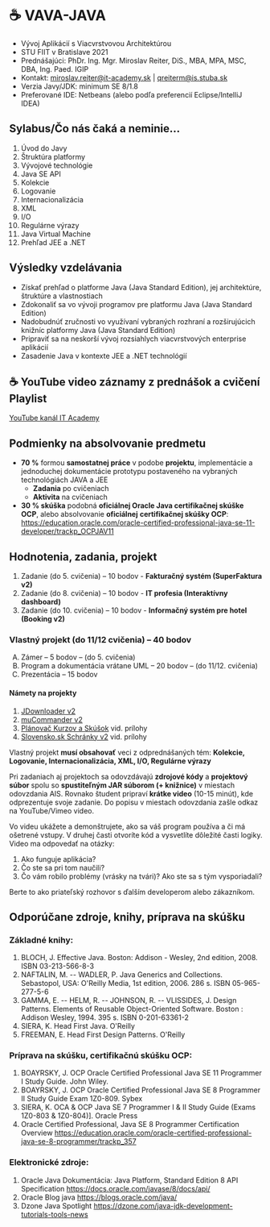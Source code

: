 # ☕ VAVA-JAVA

* Vývoj Aplikácií s Viacvrstvovou Architektúrou
* STU FIIT v Bratislave 2021
* Prednášajúci: PhDr. Ing. Mgr. Miroslav Reiter, DiS., MBA, MPA, MSC, DBA, Ing. Paed. IGIP 
* Kontakt: miroslav.reiter@it-academy.sk | qreiterm@is.stuba.sk
* Verzia Javy/JDK: minimum SE 8/1.8
* Preferované IDE: Netbeans (alebo podľa preferencií Eclipse/IntelliJ IDEA)

## Sylabus/Čo nás čaká a neminie...

1. Úvod do Javy
1. Štruktúra platformy
1. Vývojové technológie
1. Java SE API
1. Kolekcie
1. Logovanie
1. Internacionalizácia
1. XML
1. I/O
1. Regulárne výrazy
1. Java Virtual Machine
1. Prehľad JEE a .NET

## Výsledky vzdelávania
* Získať prehľad o platforme Java (Java Standard Edition), jej architektúre, štruktúre a vlastnostiach
* Zdokonaliť sa vo vývoji programov pre platformu Java (Java Standard Edition)
* Nadobudnúť zručnosti vo využívaní vybraných rozhraní a rozširujúcich knižníc platformy Java (Java Standard Edition)
* Pripraviť sa na neskorší vývoj rozsiahlych viacvrstvových enterprise aplikácií
* Zasadenie Java v kontexte JEE a .NET technológií

## ☕ YouTube video záznamy z prednášok a cvičení Playlist
[YouTube kanál IT Academy](https://www.youtube.com/watch?v=0aV5g2rQCl8&list=PLIu_ZdHo7Pk8VkVfUW06vbZGtzxF9GR24)

## Podmienky na absolvovanie predmetu
* **70 %** formou **samostatnej práce** v podobe **projektu**, implementácie a jednoduchej dokumentácie prototypu postaveného na vybraných technológiách JAVA a JEE 
  * **Zadania** po cvičeniach
  * **Aktivita** na cvičeniach
* **30 % skúška** podobná **oficiálnej Oracle Java certifikačnej skúške OCP**, alebo absolvovanie **oficiálnej** **certifikačnej skúšky OCP**: https://education.oracle.com/oracle-certified-professional-java-se-11-developer/trackp_OCPJAV11

## Hodnotenia, zadania, projekt
1. Zadanie (do 5. cvičenia) – 10 bodov - **Fakturačný systém (SuperFaktura v2)**
1. Zadanie (do 8. cvičenia) – 10 bodov - **IT profesia (Interaktívny dashboard)**
1. Zadanie (do 10. cvičenia) – 10 bodov - **Informačný systém pre hotel (Booking v2)**

### Vlastný projekt (do 11/12 cvičenia) – 40 bodov

<ol type="A">
  <li>Zámer – 5 bodov – (do 5. cvičenia)</li>
  <li>Program a dokumentácia vrátane UML – 20 bodov – (do 11/12. cvičenia) </li>
  <li>Prezentácia – 15 bodov</li>
</ol>

#### Námety na projekty
1. [JDownloader v2](https://jdownloader.org/)
1. [muCommander v2](https://www.mucommander.com/)
1. [Plánovač Kurzov a Skúšok](https://home.pearsonvue.com/) vid. prílohy
1. [Slovensko.sk Schránky v2](https://www.slovensko.sk/sk/titulna-stranka) vid. prílohy

Vlastný projekt **musí obsahovať** veci z odprednášaných tém: **Kolekcie, Logovanie, Internacionalizácia, XML, I/O, Regulárne výrazy**

Pri zadaniach aj projektoch sa odovzdávajú **zdrojové kódy** a **projektový súbor** spolu so **spustiteľným JAR súborom (+ knižnice)** v miestach odovzdania AIS.
Rovnako študent pripraví **krátke video** (10-15 minút), kde odprezentuje svoje zadanie. Do popisu v miestach odovzdania zašle odkaz na YouTube/Vimeo video.

Vo videu ukážete a demonštrujete, ako sa váš program používa a či má ošetrené vstupy. V druhej časti otvoríte kód a vysvetlíte dôležité časti logiky.
Video ma odpovedať na otázky: 
1. Ako funguje aplikácia? 
2. Čo ste sa pri tom naučili? 
3. Čo vám robilo problémy (vrásky na tvári)? Ako ste sa s tým vysporiadali?

Berte to ako priateľský rozhovor s ďalším developerom alebo zákazníkom.

## Odporúčane zdroje, knihy, príprava na skúšku
### Základné knihy:
1. BLOCH, J. Effective Java. Boston: Addison - Wesley, 2nd edition, 2008. ISBN 03-213-566-8-3
1. NAFTALIN, M. -- WADLER, P. Java Generics and Collections. Sebastopol, USA: O'Reilly Media, 1st edition, 2006. 286 s. ISBN 05-965-277-5-6
1. GAMMA, E. -- HELM, R. -- JOHNSON, R. -- VLISSIDES, J. Design Patterns. Elements of Reusable Object-Oriented Software. Boston : Addison Wesley, 1994. 395 s. ISBN 0-201-63361-2
1. SIERA, K. Head First Java. O'Reilly
1. FREEMAN, E. Head First Design Patterns. O'Reilly

### Príprava na skúšku, certifikačnú skúšku OCP:
1. BOAYRSKY, J. OCP Oracle Certified Professional Java SE 11 Programmer I Study Guide. John Wiley.  
2. BOAYRSKY, J. OCP Oracle Certified Professional Java SE 8 Programmer II Study Guide Exam 1Z0-809. Sybex
3. SIERA, K. OCA & OCP Java SE 7 Programmer I & II Study Guide (Exams 1Z0-803 & 1Z0-804)]. Oracle Press
4. Oracle Certified Professional, Java SE 8 Programmer Certification Overview https://education.oracle.com/oracle-certified-professional-java-se-8-programmer/trackp_357

### Elektronické zdroje:
1. Oracle Java Dokumentácia: Java Platform, Standard Edition 8 API Specification https://docs.oracle.com/javase/8/docs/api/
1. Oracle Blog java https://blogs.oracle.com/java/
1. Dzone Java Spotlight https://dzone.com/java-jdk-development-tutorials-tools-news
